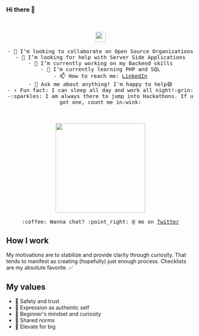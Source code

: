 ### Hi there 👋

<!--
**RavirajWadnerkar/RavirajWadnerkar** is a ✨ _special_ ✨ repository because its `README.md` (this file) appears on your GitHub profile.

Here are some ideas to get you started:
-->

<p align="center">
 <br><br>
  <img src="https://user-images.githubusercontent.com/5679180/79618120-0daffb80-80be-11ea-819e-d2b0fa904d07.gif" width="27px">
 <br><br>
 <samp>
  - 👯 I’m looking to collaborate on Open Source Organizations <br>
  - 🤔 I’m looking for help with Server Side Applications <br>
  - 🔭 I’m currently working on my Backend skills <br>
  - 🌱 I’m currently learning PHP and SQL<br>
  - 📫 How to reach me: <a href="https://www.linkedin.com/in/raviraj-wadnerkar-a96059170">LinkedIn</a> <br>
  - 💬 Ask me about anything! I'm happy to help😄 <br>
  - ⚡ Fun fact: I can sleep all day and work all night!:grin:<br>
  -:sparkles: I am always there to jump into Hackathons. If u got one, count me in:wink:
 </samp>
</p>
<p align="center">
 <br><br>
 <img src="https://i.imgur.com/kdKhgx6.gif" width="240px" align="center">
 <samp>
  <br><br>:coffee: Wanna chat? :point_right: @ me on <a href="https://twitter.com/RavirajWadnerk1">Twitter</a>
 </samp>
</p>

## How I work
My motivations are to stabilize and provide clarity through curiosity. That tends to manifest as creating (hopefully) just enough process. Checklists are my absolute favorite. ✅ 

## My values
- 💖 Safety and trust<br>
- 🌟 Expression as authentic self<br>
- 🍏 Beginner's mindset and curiosity<br>
- 🙌 Shared norms<br>
- 🚀 Elevate for big
